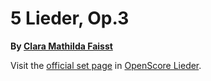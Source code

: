 
# 5 Lieder, Op.3

__By [Clara Mathilda Faisst](..)__

Visit the [official set page] in [OpenScore Lieder].

[official set page]: https://musescore.com/openscore-lieder-corpus/sets/5104225
[OpenScore Lieder]: https://musescore.com/openscore-lieder-corpus
